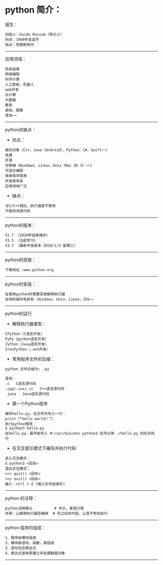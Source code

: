 # python 简介：

诞生：
```
创始人：Guido Rossum（荷兰人）
时间：1989年圣诞节
地点：阿姆斯特丹
```
---

应用领域：
```
系统运维
网络编程
科学计算
人工智能，机器人
web开发
云计算
大数据
教育
游戏，图像
其他⋯⋯
```
---

python优缺点：
- 优点：
```
面向对象（C++，Java（Android），Python，C#，Swift⋯⋯）
免费
开源
可移植（Windows、Linux、Unix（Mac OS X）⋯⋯）
可混合编程
简单易学易用
开发效率高
应用领域广泛
```

- 缺点：
```
与C/C++相比，执行速度不够快
不能封闭源代码
```
---

python的版本：
```
V2.7 （2020年结束维护）
V3.5 （当前学习）
V3.7 （最新开发版本 2018/1/3 星期三）
```
---

python的获取：
```
下载地址：www.python.org
```
---

python的安装：
```
在使用python时需要安装解释执行器
支持的操作系统有：Windows，Unix，Linux，IOS⋯⋯
```
---

python的运行
- 解释执行器类型：
```
CPython（C语言开发）
PyPy（python语言开发）
Jython（Java语言开发）
IronPython（.net开发）
```

- 常用程序文件的后缀：
```
python 文件后缀为: .py

其他：
.c   C语言源代码
.cpp/.cxx/.cc   C++语言源代码
.java   Java语言源代码
```

- 第一个Python程序
```
编写hello.py，在文件内写入一行：
print（“hello world！”）
执行python程序：
$ python3 hello.py
在hello.py，最开始写入 #!/usr/bin/env python3 后可以用 ./hello.py 的形式执行
```

- 在交互提示模式下编写并执行代码
```
进入交互模式：
$ python3 <回车>
退出交互模式：
>>> quit() <回车>
>>> exit() <回车>
输入：ctrl + d (输入文件结束符)
```
---

python 的注释：
```
python注释是以          # 开头，直至行尾
作用：让解释执行器忽略掉  # 号之后的内容，让其不参加执行
```
---

python 程序的组成：
```
1、程序由模块组成
2、模块由语句，函数，类组成
3、语句包含表达式
4、表达式是用来建立并处理数据对象
```
---
